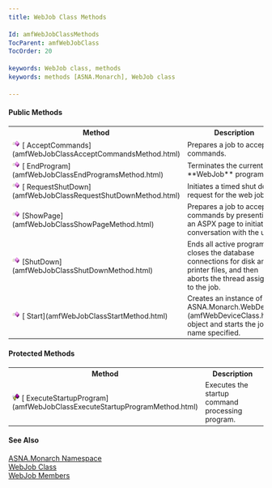 ```yaml
---
title: WebJob Class Methods

Id: amfWebJobClassMethods
TocParent: amfWebJobClass
TocOrder: 20

keywords: WebJob class, methods
keywords: methods [ASNA.Monarch], WebJob class

---
```


<!--mine -->

#### Public Methods
<table class="mytable" cellspacing="0" cellpadding="4" width="90%">
          <colgroup>
            <col width="30%" />
            <col width="70%" />
          </colgroup>
          <tr>
            <th>Method</th>
            <th>Description</th>
          </tr>
          <tr>
            <td><img alt="method" src="Images/Methods.bmp" x-maintain-ratio="TRUE" width="16" height="16" border="0" />
              [
              AcceptCommands](amfWebJobClassAcceptCommandsMethod.html)
            </td>
            <td>Prepares a job to accept
            commands.</td>
          </tr>
          <tr>
            <td><img  id="IMG2" alt="method" src="Images/Methods.bmp" x-maintain-ratio="TRUE" width="16" height="16" border="0" />
              [
              EndProgram](amfWebJobClassEndProgramsMethod.html)
            </td>
            <td>Terminates the current 
 **WebJob**  program.</td>
          </tr>
          <tr>
            <td><img id="Img1" alt="method" src="Images/Methods.bmp" x-maintain-ratio="TRUE" width="16" height="16" border="0" />
              [
              RequestShutDown](amfWebJobClassRequestShutDownMethod.html)
            </td>
            <td>Initiates a timed shut down
            request for the web job.</td>
          </tr>
          <tr>
            <td><img id="Img5" alt="method" src="Images/Methods.bmp" x-maintain-ratio="TRUE" width="16" height="16" border="0" />
              [ShowPage](amfWebJobClassShowPageMethod.html)
            </td>
            <td>Prepares a job to accept
            commands by presenting an ASPX page to initiate the
            conversation with the user.</td>
          </tr>
          <tr>
            <td><img id="Img3" alt="method" src="Images/Methods.bmp" x-maintain-ratio="TRUE" width="16" height="16" border="0" />
              [ShutDown](amfWebJobClassShutDownMethod.html)
            </td>
            <td>Ends all active programs,
            closes the database connections for disk and printer
            files, and then aborts the thread assigned to the
            job.</td>
          </tr>
          <tr>
            <td><img id="Img4" alt="public method" src="Images/Methods.bmp" x-maintain-ratio="TRUE" width="16" height="16" border="0" />
              [
              Start](amfWebJobClassStartMethod.html)
            </td>
            <td>Creates an instance of an 
            [
            ASNA.Monarch.WebDevice](amfWebDeviceClass.html) object and starts the job
            name specified.</td>
          </tr>
</table>

#### Protected Methods
<table class="mytable" cellspacing="0" cellpadding="4" width="90%">
          <colgroup>
            <col width="30%" />
            <col width="70%" />
          </colgroup>
          <tr>
            <th>Method</th>
            <th>Description</th>
          </tr>
          <tr>
            <td><img alt="method" src="Images/promethod.bmp" x-maintain-ratio="TRUE" width="15" height="15" border="0" />
              [
              ExecuteStartupProgram](amfWebJobClassExecuteStartupProgramMethod.html)
            </td>
            <td>Executes the startup
            command processing program.</td>
          </tr>
</table>

#### See Also
[ASNA.Monarch Namespace](amfMonarchNamespace.html) <br /> [WebJob Class](amfWebJobClass.html) <br /> [WebJob Members](amfWebJobClassMembers.html) 
